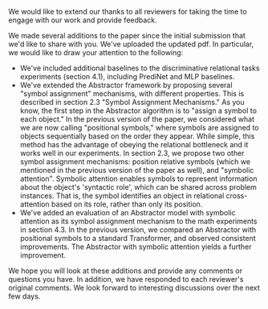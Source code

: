 We would like to extend our thanks to all reviewers for taking the time to engage with our work and provide feedback.

We made several additions to the paper since the initial submission that we'd like to share with you. We've uploaded the updated pdf. In particular, we would like to draw your attention to the following:
- We've included additional baselines to the discriminative relational tasks experiments (section 4.1), including PrediNet and MLP baselines.
- We've extended the Abstractor framework by proposing several "symbol assignment" mechanisms, with different properties. This is described in section 2.3 "Symbol Assignment Mechanisms." As you know, the first step in the Abstractor algorithm is to "assign a symbol to each object." In the previous version of the paper, we considered what we are now calling "positional symbols," where symbols are assigned to objects sequentially based on the order they appear. While simple, this method has the advantage of obeying the relational bottleneck and it works well in our experiments. In section 2.3, we propose two other symbol assignment mechanisms: position relative symbols (which we mentioned in the previous version of the paper as well), and "symbolic attention". Symbolic attention enables symbols to represent information about the object's 'syntactic role', which can be shared across problem instances. That is, the symbol identifies an object in relational cross-attention based on its role, rather than only its position.
- We've added an evaluation of an Abstractor model with symbolic attention as its symbol assignment mechanism to the math experiments in section 4.3. In the previous version, we compared an Abstractor with positional symbols to a standard Transformer, and observed consistent improvements. The Abstractor with symbolic attention yields a further improvement.

We hope you will look at these additions and provide any comments or questions you have. In addition, we have responded to each reviewer's original comments.  We look forward to interesting discussions over the next few days.
